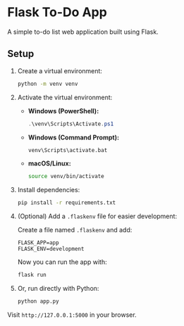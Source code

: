 # Flask To-Do App

A simple to-do list web application built using Flask.

## Setup

1. Create a virtual environment:
    ```bash
    python -m venv venv
    ```

2. Activate the virtual environment:

   - **Windows (PowerShell):**
     ```powershell
     .\venv\Scripts\Activate.ps1
     ```
   - **Windows (Command Prompt):**
     ```cmd
     venv\Scripts\activate.bat
     ```
   - **macOS/Linux:**
     ```bash
     source venv/bin/activate
     ```

3. Install dependencies:
    ```bash
    pip install -r requirements.txt
    ```

4. (Optional) Add a `.flaskenv` file for easier development:

    Create a file named `.flaskenv` and add:
    ```env
    FLASK_APP=app
    FLASK_ENV=development
    ```

    Now you can run the app with:
    ```bash
    flask run
    ```

5. Or, run directly with Python:
    ```bash
    python app.py
    ```

Visit `http://127.0.0.1:5000` in your browser.
